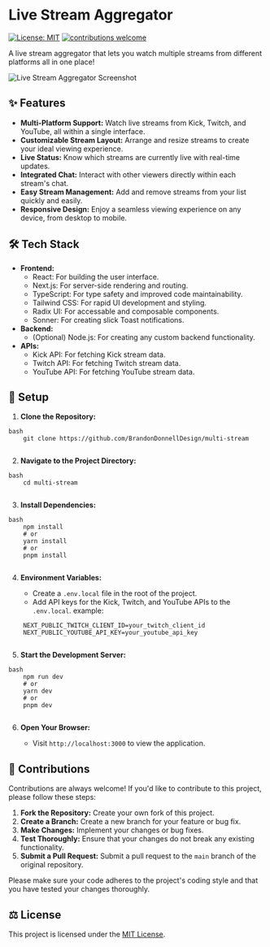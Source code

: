 # Live Stream Aggregator

[![License: MIT](https://img.shields.io/badge/License-MIT-yellow.svg)](https://opensource.org/licenses/MIT)
[![contributions welcome](https://img.shields.io/badge/contributions-welcome-brightgreen.svg?style=flat)](https://github.com/your-username/live-stream-aggregator/issues)

A live stream aggregator that lets you watch multiple streams from different platforms all in one place!

![Live Stream Aggregator Screenshot](https://via.placeholder.com/800x400?text=Live+Stream+Aggregator+Screenshot+Here)

## ✨ Features

-   **Multi-Platform Support:** Watch live streams from Kick, Twitch, and YouTube, all within a single interface.
-   **Customizable Stream Layout:** Arrange and resize streams to create your ideal viewing experience.
-   **Live Status:** Know which streams are currently live with real-time updates.
-   **Integrated Chat:** Interact with other viewers directly within each stream's chat.
- **Easy Stream Management:** Add and remove streams from your list quickly and easily.
-   **Responsive Design:** Enjoy a seamless viewing experience on any device, from desktop to mobile.

## 🛠️ Tech Stack

-   **Frontend:**
    -   React: For building the user interface.
    -   Next.js: For server-side rendering and routing.
    -   TypeScript: For type safety and improved code maintainability.
    -   Tailwind CSS: For rapid UI development and styling.
    - Radix UI: For accessable and composable components.
    - Sonner: For creating slick Toast notifications.
-   **Backend:**
    -   (Optional) Node.js: For creating any custom backend functionality.
-   **APIs:**
    -   Kick API: For fetching Kick stream data.
    -   Twitch API: For fetching Twitch stream data.
    -   YouTube API: For fetching YouTube stream data.

## 🚀 Setup

1.  **Clone the Repository:**
```
bash
    git clone https://github.com/BrandonDonnellDesign/multi-stream
    
```
2.  **Navigate to the Project Directory:**
```
bash
    cd multi-stream
    
```
3.  **Install Dependencies:**
```
bash
    npm install
    # or
    yarn install
    # or
    pnpm install
    
```
4.  **Environment Variables:**

    - Create a `.env.local` file in the root of the project.
    - Add API keys for the Kick, Twitch, and YouTube APIs to the `.env.local`. example:
```
    NEXT_PUBLIC_TWITCH_CLIENT_ID=your_twitch_client_id
    NEXT_PUBLIC_YOUTUBE_API_KEY=your_youtube_api_key
    
```
5.  **Start the Development Server:**
```
bash
    npm run dev
    # or
    yarn dev
    # or
    pnpm dev
    
```
6.  **Open Your Browser:**

    -   Visit `http://localhost:3000` to view the application.

## 🙌 Contributions

Contributions are always welcome! If you'd like to contribute to this project, please follow these steps:

1.  **Fork the Repository:** Create your own fork of this project.
2.  **Create a Branch:** Create a new branch for your feature or bug fix.
3.  **Make Changes:** Implement your changes or bug fixes.
4.  **Test Thoroughly:** Ensure that your changes do not break any existing functionality.
5.  **Submit a Pull Request:** Submit a pull request to the `main` branch of the original repository.

Please make sure your code adheres to the project's coding style and that you have tested your changes thoroughly.

## ⚖️ License

This project is licensed under the [MIT License](https://opensource.org/licenses/MIT).